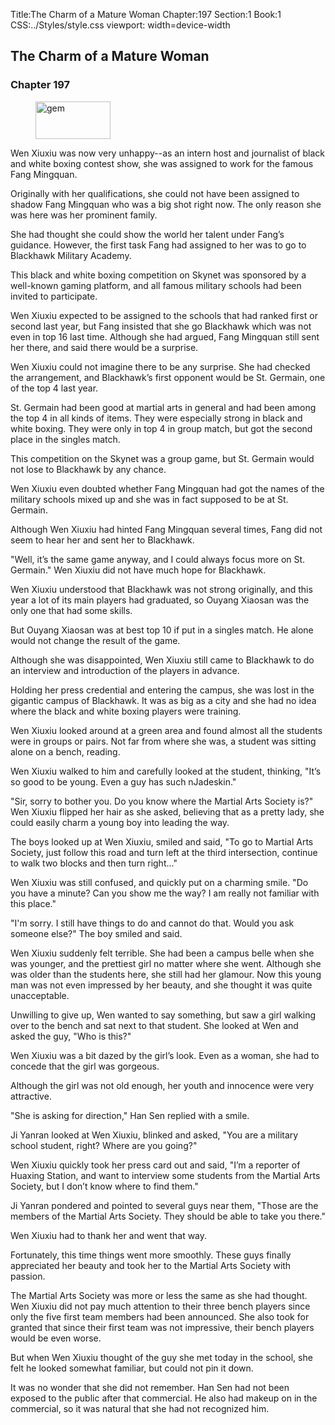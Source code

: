 Title:The Charm of a Mature Woman 
Chapter:197 
Section:1 
Book:1 
CSS:../Styles/style.css 
viewport: width=device-width
  
## The Charm of a Mature Woman
### Chapter 197 
<figure>
	<img src="../Images/gem.gif" alt="gem" id="gem" width="120" height="60" />
</figure>
  

  
  Wen Xiuxiu was now very unhappy--as an intern host and journalist of black and white boxing contest show, she was assigned to work for the famous Fang Mingquan.

Originally with her qualifications, she could not have been assigned to shadow Fang Mingquan who was a big shot right now. The only reason she was here was her prominent family.

She had thought she could show the world her talent under Fang’s guidance. However, the first task Fang had assigned to her was to go to Blackhawk Military Academy.

This black and white boxing competition on Skynet was sponsored by a well-known gaming platform, and all famous military schools had been invited to participate.

Wen Xiuxiu expected to be assigned to the schools that had ranked first or second last year, but Fang insisted that she go Blackhawk which was not even in top 16 last time. Although she had argued, Fang Mingquan still sent her there, and said there would be a surprise.

Wen Xiuxiu could not imagine there to be any surprise. She had checked the arrangement, and Blackhawk’s first opponent would be St. Germain, one of the top 4 last year.

St. Germain had been good at martial arts in general and had been among the top 4 in all kinds of items. They were especially strong in black and white boxing. They were only in top 4 in group match, but got the second place in the singles match.

This competition on the Skynet was a group game, but St. Germain would not lose to Blackhawk by any chance.

Wen Xiuxiu even doubted whether Fang Mingquan had got the names of the military schools mixed up and she was in fact supposed to be at St. Germain.

Although Wen Xiuxiu had hinted Fang Mingquan several times, Fang did not seem to hear her and sent her to Blackhawk.

"Well, it’s the same game anyway, and I could always focus more on St. Germain." Wen Xiuxiu did not have much hope for Blackhawk.

Wen Xiuxiu understood that Blackhawk was not strong originally, and this year a lot of its main players had graduated, so Ouyang Xiaosan was the only one that had some skills.

But Ouyang Xiaosan was at best top 10 if put in a singles match. He alone would not change the result of the game.

Although she was disappointed, Wen Xiuxiu still came to Blackhawk to do an interview and introduction of the players in advance.

Holding her press credential and entering the campus, she was lost in the gigantic campus of Blackhawk. It was as big as a city and she had no idea where the black and white boxing players were training.

Wen Xiuxiu looked around at a green area and found almost all the students were in groups or pairs. Not far from where she was, a student was sitting alone on a bench, reading.

Wen Xiuxiu walked to him and carefully looked at the student, thinking, "It’s so good to be young. Even a guy has such nJadeskin."

"Sir, sorry to bother you. Do you know where the Martial Arts Society is?" Wen Xiuxiu flipped her hair as she asked, believing that as a pretty lady, she could easily charm a young boy into leading the way.

The boys looked up at Wen Xiuxiu, smiled and said, "To go to Martial Arts Society, just follow this road and turn left at the third intersection, continue to walk two blocks and then turn right..."

Wen Xiuxiu was still confused, and quickly put on a charming smile. "Do you have a minute? Can you show me the way? I am really not familiar with this place."

"I'm sorry. I still have things to do and cannot do that. Would you ask someone else?" The boy smiled and said.

Wen Xiuxiu suddenly felt terrible. She had been a campus belle when she was younger, and the prettiest girl no matter where she went. Although she was older than the students here, she still had her glamour. Now this young man was not even impressed by her beauty, and she thought it was quite unacceptable.

Unwilling to give up, Wen wanted to say something, but saw a girl walking over to the bench and sat next to that student. She looked at Wen and asked the guy, "Who is this?"

Wen Xiuxiu was a bit dazed by the girl’s look. Even as a woman, she had to concede that the girl was gorgeous.

Although the girl was not old enough, her youth and innocence were very attractive.

"She is asking for direction," Han Sen replied with a smile.

Ji Yanran looked at Wen Xiuxiu, blinked and asked, "You are a military school student, right? Where are you going?"

Wen Xiuxiu quickly took her press card out and said, "I’m a reporter of Huaxing Station, and want to interview some students from the Martial Arts Society, but I don’t know where to find them."

Ji Yanran pondered and pointed to several guys near them, "Those are the members of the Martial Arts Society. They should be able to take you there."

Wen Xiuxiu had to thank her and went that way.

Fortunately, this time things went more smoothly. These guys finally appreciated her beauty and took her to the Martial Arts Society with passion.

The Martial Arts Society was more or less the same as she had thought. Wen Xiuxiu did not pay much attention to their three bench players since only the five first team members had been announced. She also took for granted that since their first team was not impressive, their bench players would be even worse.

But when Wen Xiuxiu thought of the guy she met today in the school, she felt he looked somewhat familiar, but could not pin it down.

It was no wonder that she did not remember. Han Sen had not been exposed to the public after that commercial. He also had makeup on in the commercial, so it was natural that she had not recognized him.
